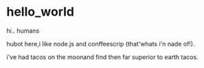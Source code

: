 # hello_world

hi.. humans

hubot here,i like node.js and conffeescrip (that'whats i'n nade of!).

i've had tacos on the moonand find then far superior to earth tacos.
